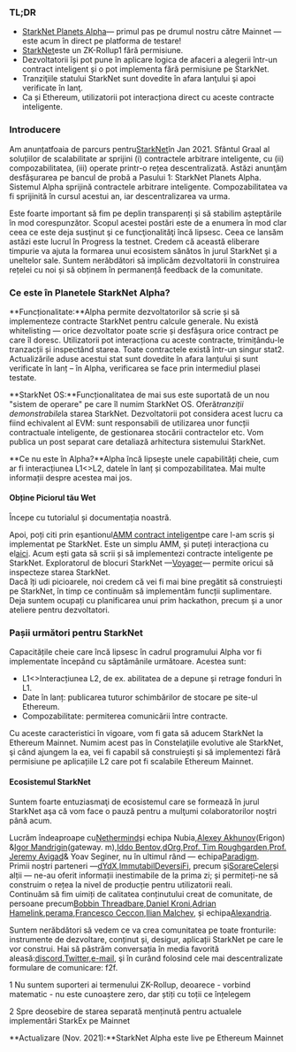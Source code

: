 ### **TL;DR**

* [StarkNet Planets Alpha](https://voyager.online/)— primul pas pe drumul nostru către Mainnet — este acum în direct pe platforma de testare!
* [StarkNet](https://starkware.co/product/starknet/)este un ZK-Rollup1 fără permisiune.
* Dezvoltatorii își pot pune în aplicare logica de afaceri a alegerii într-un contract inteligent și o pot implementa fără permisiune pe StarkNet.
* Tranziţiile statului StarkNet sunt dovedite în afara lanţului şi apoi verificate în lanţ.
* Ca și Ethereum, utilizatorii pot interacționa direct cu aceste contracte inteligente.

### **Introducere**

Am anunțat[](https://medium.com/starkware/on-the-road-to-starknet-a-permissionless-stark-powered-l2-zk-rollup-83be53640880)foaia de parcurs pentru[StarkNet](https://starkware.co/product/starknet/)în Jan 2021. Sfântul Graal al soluțiilor de scalabilitate ar sprijini (i) contractele arbitrare inteligente, cu (ii) compozabilitatea, (iii) operate printr-o rețea descentralizată. Astăzi anunţăm desfăşurarea pe bancul de probă a Pasului 1: StarkNet Planets Alpha. Sistemul Alpha sprijină contractele arbitrare inteligente. Compozabilitatea va fi sprijinită în cursul acestui an, iar descentralizarea va urma.

Este foarte important să fim pe deplin transparenți și să stabilim așteptările în mod corespunzător. Scopul acestei postări este de a enumera în mod clar ceea ce este deja susţinut şi ce funcţionalităţi încă lipsesc. Ceea ce lansăm astăzi este lucrul în Progress la testnet. Credem că această eliberare timpurie va ajuta la formarea unui ecosistem sănătos în jurul StarkNet şi a uneltelor sale. Suntem nerăbdători să implicăm dezvoltatorii în construirea rețelei cu noi și să obținem în permanență feedback de la comunitate.

### **Ce este în Planetele StarkNet Alpha?**

**Funcționalitate:**Alpha permite dezvoltatorilor să scrie și să implementeze contracte StarkNet pentru calcule generale. Nu există whitelisting — orice dezvoltator poate scrie și desfășura orice contract pe care îl doresc. Utilizatorii pot interacționa cu aceste contracte, trimițându-le tranzacții și inspectând starea. Toate contractele există într-un singur stat2. Actualizările aduse acestui stat sunt dovedite în afara lanțului și sunt verificate în lanț – în Alpha, verificarea se face prin intermediul plasei testate.

**StarkNet OS:**Funcționalitatea de mai sus este suportată de un nou "sistem de operare" pe care îl numim StarkNet OS. Oferă*tranziții demonstrabile*la starea StarkNet. Dezvoltatorii pot considera acest lucru ca fiind echivalent al EVM: sunt responsabili de utilizarea unor funcții contractuale inteligente, de gestionarea stocării contractelor etc. Vom publica un post separat care detaliază arhitectura sistemului StarkNet.

**Ce nu este în Alpha?**Alpha încă lipsește unele capabilități cheie, cum ar fi interacțiunea L1<>L2, datele în lanț și compozabilitatea. Mai multe informații despre acestea mai jos.

#### **Obține Piciorul tău Wet**

Începe cu tutorialul și documentația noastră[](https://www.cairo-lang.org/docs/hello_starknet/).

Apoi, poți citi prin eșantionul[AMM contract inteligent](http://cairo-lang.org/docs/hello_starknet/amm.html)pe care l-am scris și implementat pe StarkNet. Este un simplu AMM, și puteți interacționa cu el[aici](https://starkware-amm-demo.netlify.app/swap). Acum ești gata să scrii și să implementezi contracte inteligente pe StarkNet. Exploratorul de blocuri StarkNet —[Voyager](https://voyager.online/)— permite oricui să inspecteze starea StarkNet.\
Dacă îți udi picioarele, noi credem că vei fi mai bine pregătit să construiești pe StarkNet, în timp ce continuăm să implementăm funcții suplimentare. Deja suntem ocupați cu planificarea unui prim hackathon, precum și a unor ateliere pentru dezvoltatori.

### **Pașii următori pentru StarkNet**

Capacitățile cheie care încă lipsesc în cadrul programului Alpha vor fi implementate începând cu săptămânile următoare. Acestea sunt:

* L1<>Interacțiunea L2, de ex. abilitatea de a depune și retrage fonduri în L1.
* Date în lanț: publicarea tuturor schimbărilor de stocare pe site-ul Ethereum.
* Compozabilitate: permiterea comunicării între contracte.

Cu aceste caracteristici în vigoare, vom fi gata să aducem StarkNet la Ethereum Mainnet. Numim acest pas în Constelaţiile evolutive ale StarkNet, şi când ajungem la ea, vei fi capabil să construiești și să implementezi fără permisiune pe aplicațiile L2 care pot fi scalabile Ethereum Mainnet.

#### **Ecosistemul StarkNet**

Suntem foarte entuziasmaţi de ecosistemul care se formează în jurul StarkNet aşa că vom face o pauză pentru a mulţumi colaboratorilor noştri până acum.

Lucrăm îndeaproape cu[Nethermind](https://twitter.com/nethermindeth)și echipa Nubia,[Alexey Akhunov](https://twitter.com/realLedgerwatch)(Erigon) &[Igor Mandrigin](https://twitter.com/mandrigin)(gateway. m),[Iddo Bentov](https://www.cs.cornell.edu/~iddo/),[dOrg](https://twitter.com/dOrg_tech),[Prof. Tim Roughgarden](https://twitter.com/algo_class),[Prof. Jeremy Avigad](https://www.andrew.cmu.edu/user/avigad/)& Yoav Seginer, nu în ultimul rând — echipa[Paradigm](https://twitter.com/paradigm).\
Primii noștri parteneri —[dYdX](https://twitter.com/dydxprotocol),[Immutabil](https://twitter.com/Immutable)[DeversiFi](https://twitter.com/deversifi), precum și[Sorare](https://twitter.com/SorareHQ)[Celer](https://twitter.com/CelerNetwork)și alții — ne-au oferit informații inestimabile de la prima zi; și permiteți-ne să construim o rețea la nivel de producție pentru utilizatorii reali.\
Continuăm să fim uimiți de calitatea conținutului creat de comunitate, de persoane precum[Bobbin Threadbare](https://twitter.com/bobbinth),[Daniel Kroni](https://github.com/danielkroeni/cairo-playground/blob/main/anon-bank/README.md),[Adrian Hamelink](https://twitter.com/adr1anh),[perama](https://twitter.com/eth_worm),[Francesco Ceccon](https://twitter.com/ceccon_me),[Ilian Malchev](http://twitter.com/imalchev), și echipa[Alexandria](https://blockchainpartner.fr/).

Suntem nerăbdători să vedem ce va crea comunitatea pe toate fronturile: instrumente de dezvoltare, conținut și, desigur, aplicații StarkNet pe care le vor construi. Hai să păstrăm conversația în media favorită aleasă:[discord](https://discord.gg/uJ9HZTUk2Y),[Twitter](https://twitter.com/CairoLang),[e-mail](mailto:info@starkware.co), şi în curând folosind cele mai descentralizate formulare de comunicare: f2f.

1 Nu suntem suporteri ai termenului ZK-Rollup, deoarece - vorbind matematic - nu este cunoaștere zero, dar știți cu toții ce înțelegem

2 Spre deosebire de starea separată menținută pentru actualele implementări StarkEx pe Mainnet

**Actualizare (Nov. 2021):**StarkNet Alpha este live pe Ethereum Mainnet